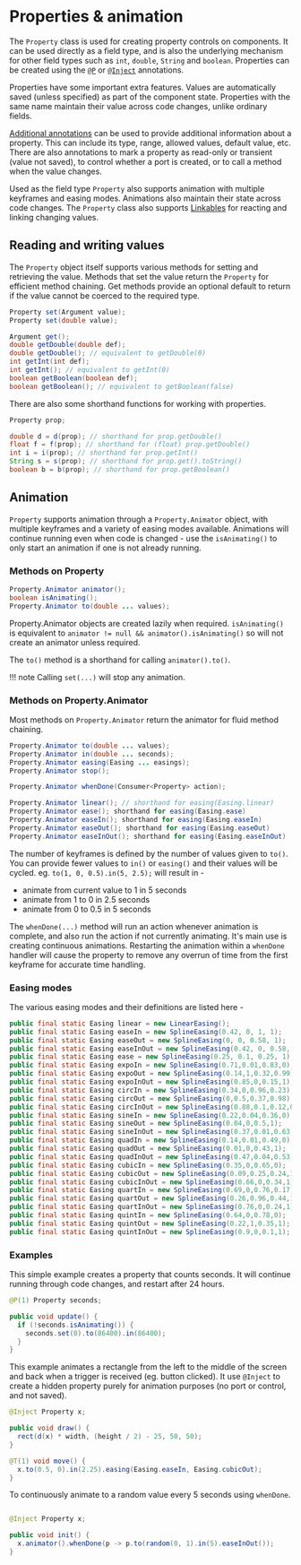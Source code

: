 # Properties & animation

The `Property` class is used for creating property controls on components. It can be used
directly as a field type, and is also the underlying mechanism for other field types such as
`int`, `double`, `String` and `boolean`. Properties can be created using the
[`@P`](coding-annotations.md#p) or  [`@Inject`](coding-annotations.md#inject) annotations.

Properties have some important extra features. Values are automatically saved (unless specified)
as part of the component state. Properties with the same name maintain their value across code 
changes, unlike ordinary fields. 

[Additional annotations](coding-annotations-extra.md) can be used to provide additional
information about a property. This can include its type, range, allowed values, default value, etc.
There are also annotations to mark a property as read-only or transient (value not saved),
to control whether a port is created, or to call a method when the value changes.

Used as the field type `Property` also supports animation with multiple keyframes and easing
modes. Animations also maintain their state across code changes. The `Property` class
also supports [Linkables](coding-linkables.md) for reacting and linking changing values.

## Reading and writing values

The `Property` object itself supports various methods for setting and retrieving the value.
Methods that set the value return the `Property` for efficient method chaining. Get methods
provide an optional default to return if the value cannot be coerced to the required type.

```java
Property set(Argument value);
Property set(double value);

Argument get();
double getDouble(double def);
double getDouble(); // equivalent to getDouble(0)
int getInt(int def);
int getInt(); // equivalent to getInt(0)
boolean getBoolean(boolean def);
boolean getBoolean(); // equivalent to getBoolean(false)
```

There are also some shorthand functions for working with properties.

```java
Property prop;

double d = d(prop); // shorthand for prop.getDouble()
float f = f(prop); // shorthand for (float) prop.getDouble()
int i = i(prop); // shorthand for prop.getInt()
String s = s(prop); // shorthand for prop.get().toString()
boolean b = b(prop); // shorthand for prop.getBoolean()
```

## Animation

`Property` supports animation through a `Property.Animator` object, with multiple keyframes
 and a variety of easing modes available. Animations will continue running even when code is
changed - use the `isAnimating()` to only start an animation if one is not already running.

### Methods on Property

```java
Property.Animator animator();
boolean isAnimating();
Property.Animator to(double ... values);
```

Property.Animator objects are created lazily when required. `isAnimating()` is equivalent
to `animator != null && animator().isAnimating()` so will not create an animator unless
required.

The `to()` method is a shorthand for calling `animator().to()`.

!!! note
    Calling `set(...)` will stop any animation.

### Methods on Property.Animator

Most methods on `Property.Animator` return the animator for fluid method chaining.

```java
Property.Animator to(double ... values);
Property.Animator in(double ... seconds);
Property.Animator easing(Easing ... easings);
Property.Animator stop();

Property.Animator whenDone(Consumer<Property> action);

Property.Animator linear(); // shorthand for easing(Easing.linear)
Property.Animator ease(); shorthand for easing(Easing.ease)
Property.Animator easeIn(); shorthand for easing(Easing.easeIn)
Property.Animator easeOut(); shorthand for easing(Easing.easeOut)
Property.Animator easeInOut(); shorthand for easing(Easing.easeInOut)
```

The number of keyframes is defined by the number of values given to `to()`. You can provide fewer values to `in()` or `easing()` and their values will be cycled. eg. `to(1, 0, 0.5).in(5, 2.5);` will result in -

 - animate from current value to 1 in 5 seconds
 - animate from 1 to 0 in 2.5 seconds
 - animate from 0 to 0.5 in 5 seconds

The `whenDone(...)` method will run an action whenever animation is complete,
and also run the action if not currently animating. It's main use is creating continuous
animations. Restarting the animation within a `whenDone` handler will cause the
property to remove any overrun of time from the first keyframe for accurate time handling.



### Easing modes

The various easing modes and their definitions are listed here - 

```java
public final static Easing linear = new LinearEasing();
public final static Easing easeIn = new SplineEasing(0.42, 0, 1, 1);
public final static Easing easeOut = new SplineEasing(0, 0, 0.58, 1);
public final static Easing easeInOut = new SplineEasing(0.42, 0, 0.58, 1);
public final static Easing ease = new SplineEasing(0.25, 0.1, 0.25, 1);
public final static Easing expoIn = new SplineEasing(0.71,0.01,0.83,0);
public final static Easing expoOut = new SplineEasing(0.14,1,0.32,0.99);
public final static Easing expoInOut = new SplineEasing(0.85,0,0.15,1);
public final static Easing circIn = new SplineEasing(0.34,0,0.96,0.23);
public final static Easing circOut = new SplineEasing(0,0.5,0.37,0.98);
public final static Easing circInOut = new SplineEasing(0.88,0.1,0.12,0.9);
public final static Easing sineIn = new SplineEasing(0.22,0.04,0.36,0);
public final static Easing sineOut = new SplineEasing(0.04,0,0.5,1);
public final static Easing sineInOut = new SplineEasing(0.37,0.01,0.63,1);
public final static Easing quadIn = new SplineEasing(0.14,0.01,0.49,0);
public final static Easing quadOut = new SplineEasing(0.01,0,0.43,1);
public final static Easing quadInOut = new SplineEasing(0.47,0.04,0.53,0.96);
public final static Easing cubicIn = new SplineEasing(0.35,0,0.65,0);
public final static Easing cubicOut = new SplineEasing(0.09,0.25,0.24,1);
public final static Easing cubicInOut = new SplineEasing(0.66,0,0.34,1);
public final static Easing quartIn = new SplineEasing(0.69,0,0.76,0.17);
public final static Easing quartOut = new SplineEasing(0.26,0.96,0.44,1);
public final static Easing quartInOut = new SplineEasing(0.76,0,0.24,1);
public final static Easing quintIn = new SplineEasing(0.64,0,0.78,0);
public final static Easing quintOut = new SplineEasing(0.22,1,0.35,1);
public final static Easing quintInOut = new SplineEasing(0.9,0,0.1,1);
```

### Examples

This simple example creates a property that counts seconds. It will continue running
through code changes, and restart after 24 hours.

```java
@P(1) Property seconds;

public void update() {
  if (!seconds.isAnimating()) {
    seconds.set(0).to(86400).in(86400);
  }
}
```

This example animates a rectangle from the left to the middle of the screen and back when a trigger is received (eg. button clicked). It use `@Inject` to create a hidden property purely for animation purposes (no port or control, and not saved).

```java
@Inject Property x;

public void draw() {
  rect(d(x) * width, (height / 2) - 25, 50, 50);
}

@T(1) void move() {
  x.to(0.5, 0).in(2.25).easing(Easing.easeIn, Easing.cubicOut);
}
```

To continuously animate to a random value every 5 seconds using `whenDone`.

```java

@Inject Property x;

public void init() {
  x.animator().whenDone(p -> p.to(random(0, 1).in(5).easeInOut());
}
```